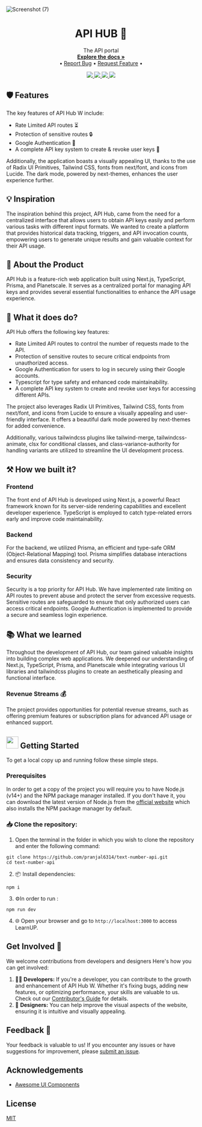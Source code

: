 
![Screenshot (7)](https://github.com/pranjal6314/text-number-api/assets/77271332/c68799cd-26f7-428e-a4c1-10feffd24276)


<p align="center">
  <h1 align="center">API HUB 🔗 </h1>

  <p align="center">
    The API portal
    <br />
    <a href="https://github.com/pranjal6314/text-number-api/"><strong>Explore the docs »</strong></a>
    <br />
    •
    <a href="https://github.com/pranjal6314/text-number-api/issues">Report Bug</a>
    •
    <a href="https://github.com/pranjal6314/text-number-api/issues">Request Feature</a>
    •
  </p>
</p>


<!-- BADGES -->
<p align="center">
  <a href="https://github.com/pranjal6314/text-number-api/graphs/contributors">
    <img src="https://img.shields.io/github/contributors/pranjal6314/text-number-api.svg">
  </a>
  <a href="https://github.com/pranjal6314/text-number-api/network/members">
    <img src="https://img.shields.io/github/forks/pranjal6314/text-number-api">
  </a>  
  <a href="https://github.com/pranjal6314/text-number-api/stargazers">
    <img src="https://img.shields.io/github/stars/pranjal6314/text-number-api">
  </a>
  <a href="https://github.com/pranjal6314/text-number-api/issues">
    <img src="https://img.shields.io/github/issues/pranjal6314/text-number-api">
  </a>
</p>

## 🛡️ Features

The key features of API Hub W include:
- Rate Limited API routes ⏳
- Protection of sensitive routes 🔒
- Google Authentication 🔑
- A complete API key system to create & revoke user keys 🔑

Additionally, the application boasts a visually appealing UI, thanks to the use of Radix UI Primitives,
Tailwind CSS, fonts from next/font, and icons from Lucide. The dark mode, 
powered by next-themes, enhances the user experience further.


## 💡 Inspiration

The inspiration behind this project, API Hub, came from the need for a centralized interface that allows users to obtain API keys easily and perform various tasks with different input formats. We wanted to create a platform that provides historical data tracking, triggers, and API invocation counts, empowering users to generate unique results and gain valuable context for their API usage.

## 📌 About the Product

API Hub  is a feature-rich web application built using Next.js, TypeScript, Prisma, and Planetscale. It serves as a centralized portal for managing API keys and provides several essential functionalities to enhance the API usage experience.

## 🤔 What it does do?

API Hub  offers the following key features:

- Rate Limited API routes to control the number of requests made to the API.
- Protection of sensitive routes to secure critical endpoints from unauthorized access.
- Google Authentication for users to log in securely using their Google accounts.
- Typescript for type safety and enhanced code maintainability.
- A complete API key system to create and revoke user keys for accessing different APIs.

The project also leverages Radix UI Primitives, Tailwind CSS, fonts from next/font, and icons from Lucide to ensure a visually appealing and user-friendly interface. It offers a beautiful dark mode powered by next-themes for added convenience.

Additionally, various tailwindcss plugins like tailwind-merge, tailwindcss-animate, clsx for conditional classes, and class-variance-authority for handling variants are utilized to streamline the UI development process.

## ⚒️ How we built it?

### Frontend

The front end of API Hub  is developed using Next.js, a powerful React framework known for its server-side rendering capabilities and excellent developer experience. TypeScript is employed to catch type-related errors early and improve code maintainability.

### Backend

For the backend, we utilized Prisma, an efficient and type-safe ORM (Object-Relational Mapping) tool. Prisma simplifies database interactions and ensures data consistency and security.

### Security

Security is a top priority for API Hub. We have implemented rate limiting on API routes to prevent abuse and protect the server from excessive requests. Sensitive routes are safeguarded to ensure that only authorized users can access critical endpoints. Google Authentication is implemented to provide a secure and seamless login experience.

## 📚 What we learned

Throughout the development of API Hub, our team gained valuable insights into building complex web applications. We deepened our understanding of Next.js, TypeScript, Prisma, and Planetscale while integrating various UI libraries and tailwindcss plugins to create an aesthetically pleasing and functional interface.


### Revenue Streams 💰

The project provides opportunities for potential revenue streams, such as offering premium features or subscription plans for advanced API usage or enhanced support.


<!-- GETTING STARTED -->
## <img src="https://cdn.iconscout.com/icon/free/png-512/laptop-user-1-1179329.png" width="32" height="32"> Getting Started

To get a local copy up and running follow these simple steps.
### Prerequisites
In order to get a copy of the project you will require you to have Node.js (v14+) and the NPM package manager installed. If you don't have it, you can download the latest version of Node.js from the [official website](https://nodejs.org/en/download/) which also installs the NPM package manager by default.
### 📥 Clone the repository:
1. Open the terminal in the folder in which you wish to clone the repository and enter the following command:
``` 
git clone https://github.com/pranjal6314/text-number-api.git
cd text-number-api
```
2. 📦 Install dependencies:
```
npm i
```
3. ⚙️In order to run :
```
npm run dev
```
4. 🌐 Open your browser and go to `http://localhost:3000` to access LearnUP.
## Get Involved 👥
We welcome contributions from developers and designers Here's how you can get involved:
1. 👩‍💻 **Developers:** If you're a developer, you can contribute to the growth and enhancement of API Hub W. Whether it's fixing bugs, adding new features, or optimizing performance, your skills are valuable to us. Check out our [Contributor's Guide](CONTRIBUTING.md) for details.
2. 🎨 **Designers:** You can help improve the visual aspects of the website, ensuring it is intuitive and visually appealing.





## Feedback 💬
Your feedback is valuable to us! If you encounter any issues or have suggestions for improvement, please [submit an issue](https://github.com/pranjal6314/text-number-api/issues).
## Acknowledgements

- [Awesome UI Components](https://ui.shadcn.com/)
## License

[MIT](https://choosealicense.com/licenses/mit/)
